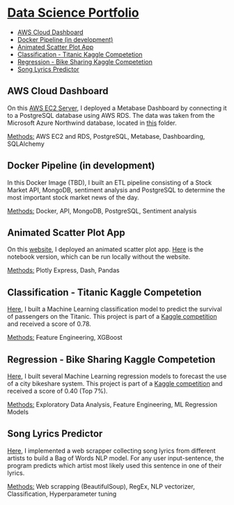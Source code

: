 # <ins>Data Science Portfolio</ins>

* [AWS Cloud Dashboard](#aws-cloud-dashboard)<br>
* [Docker Pipeline (in development)](#docker-pipeline-(in-development))<br>
* [Animated Scatter Plot App](#animated-scatter-plot-app)<br>
* [Classification - Titanic Kaggle Competetion](#classification---titanic-kaggle-competetion)<br>
* [Regression - Bike Sharing Kaggle Competetion](#regression---bike-sharing-kaggle-competetion)<br>
* [Song Lyrics Predictor](#song-lyrics-predictor)<br>


## AWS Cloud Dashboard

On this [AWS EC2 Server](http://ec2-18-194-162-57.eu-central-1.compute.amazonaws.com/public/dashboard/2c90b9eb-2f04-44e1-8e4f-27ada1177b57), I deployed a Metabase Dashboard by connecting it to a PostgreSQL database using AWS RDS. The data was taken from the Microsoft Azure Northwind database, located in [this](https://github.com/dzhub2/datascience_portfolio/tree/master/sql_northwind) folder.

<ins>Methods:</ins> AWS EC2 and RDS, PostgreSQL, Metabase, Dashboarding, SQLAlchemy

## Docker Pipeline (in development)

In this Docker Image (TBD), I built an ETL pipeline consisting of a Stock Market API, MongoDB, sentiment analysis and PostgreSQL to determine the most important stock market news of the day.

<ins>Methods:</ins> Docker, API, MongoDB, PostgreSQL, Sentiment analysis

## Animated Scatter Plot App

On this [website](https://dzhub2.pythonanywhere.com), I deployed an animated scatter plot app. [Here](https://github.com/dzhub2/datascience_portfolio/blob/master/population_dash_app/animated_scatter_by_population.ipynb) is the notebook version, which can be run locally without the website.

<ins>Methods:</ins> Plotly Express, Dash, Pandas

## Classification - Titanic Kaggle Competetion

[Here](https://github.com/dzhub2/datascience_portfolio/blob/master/kaggle_titanic/titanic_submission.ipynb), I built a Machine Learning classification model to predict the survival of passengers on the Titanic. This project is part of a [Kaggle competition](https://www.kaggle.com/competitions/titanic/overview/description) and received a score of 0.78.

<ins>Methods:</ins> Feature Engineering, XGBoost

## Regression - Bike Sharing Kaggle Competetion

[Here](https://github.com/dzhub2/datascience_portfolio/blob/master/kaggle_bike_rental/bike_project.ipynb), I built several Machine Learning regression models to forecast the use of a city bikeshare system. This project is part of a [Kaggle competition](https://www.kaggle.com/competitions/bike-sharing-demand/overview) and received a score of 0.40 (Top 7%).

<ins>Methods:</ins> Exploratory Data Analysis, Feature Engineering, ML Regression Models

## Song Lyrics Predictor

[Here](https://github.com/dzhub2/datascience_portfolio/blob/master/lyric_classification/lyric_classification.ipynb), I implemented a web scrapper collecting song lyrics from different artists to build a Bag of Words NLP model. For any user input-sentence, the program predicts which artist most likely used this sentence in one of their lyrics.

<ins>Methods:</ins> Web scrapping (BeautifulSoup), RegEx, NLP vectorizer, Classification, Hyperparameter tuning


